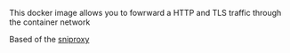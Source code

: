 
This docker image allows you to fowrward a HTTP and TLS traffic through the container network

Based of the [sniproxy](https://github.com/j0rsa/sniproxy-docker)